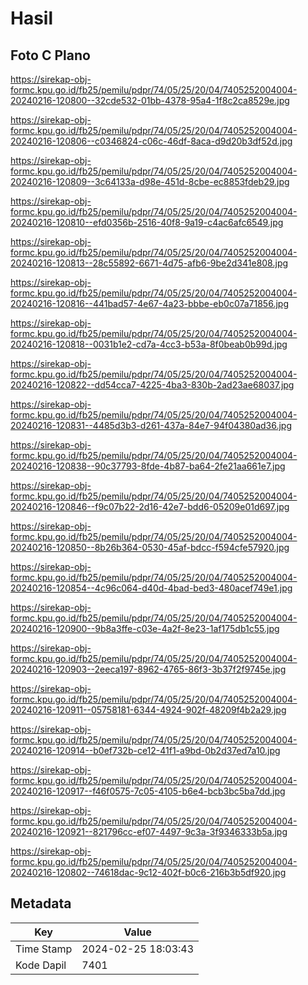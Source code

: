 # Hasil

## Foto C Plano

https://sirekap-obj-formc.kpu.go.id/fb25/pemilu/pdpr/74/05/25/20/04/7405252004004-20240216-120800--32cde532-01bb-4378-95a4-1f8c2ca8529e.jpg

https://sirekap-obj-formc.kpu.go.id/fb25/pemilu/pdpr/74/05/25/20/04/7405252004004-20240216-120806--c0346824-c06c-46df-8aca-d9d20b3df52d.jpg

https://sirekap-obj-formc.kpu.go.id/fb25/pemilu/pdpr/74/05/25/20/04/7405252004004-20240216-120809--3c64133a-d98e-451d-8cbe-ec8853fdeb29.jpg

https://sirekap-obj-formc.kpu.go.id/fb25/pemilu/pdpr/74/05/25/20/04/7405252004004-20240216-120810--efd0356b-2516-40f8-9a19-c4ac6afc6549.jpg

https://sirekap-obj-formc.kpu.go.id/fb25/pemilu/pdpr/74/05/25/20/04/7405252004004-20240216-120813--28c55892-6671-4d75-afb6-9be2d341e808.jpg

https://sirekap-obj-formc.kpu.go.id/fb25/pemilu/pdpr/74/05/25/20/04/7405252004004-20240216-120816--441bad57-4e67-4a23-bbbe-eb0c07a71856.jpg

https://sirekap-obj-formc.kpu.go.id/fb25/pemilu/pdpr/74/05/25/20/04/7405252004004-20240216-120818--0031b1e2-cd7a-4cc3-b53a-8f0beab0b99d.jpg

https://sirekap-obj-formc.kpu.go.id/fb25/pemilu/pdpr/74/05/25/20/04/7405252004004-20240216-120822--dd54cca7-4225-4ba3-830b-2ad23ae68037.jpg

https://sirekap-obj-formc.kpu.go.id/fb25/pemilu/pdpr/74/05/25/20/04/7405252004004-20240216-120831--4485d3b3-d261-437a-84e7-94f04380ad36.jpg

https://sirekap-obj-formc.kpu.go.id/fb25/pemilu/pdpr/74/05/25/20/04/7405252004004-20240216-120838--90c37793-8fde-4b87-ba64-2fe21aa661e7.jpg

https://sirekap-obj-formc.kpu.go.id/fb25/pemilu/pdpr/74/05/25/20/04/7405252004004-20240216-120846--f9c07b22-2d16-42e7-bdd6-05209e01d697.jpg

https://sirekap-obj-formc.kpu.go.id/fb25/pemilu/pdpr/74/05/25/20/04/7405252004004-20240216-120850--8b26b364-0530-45af-bdcc-f594cfe57920.jpg

https://sirekap-obj-formc.kpu.go.id/fb25/pemilu/pdpr/74/05/25/20/04/7405252004004-20240216-120854--4c96c064-d40d-4bad-bed3-480acef749e1.jpg

https://sirekap-obj-formc.kpu.go.id/fb25/pemilu/pdpr/74/05/25/20/04/7405252004004-20240216-120900--9b8a3ffe-c03e-4a2f-8e23-1af175db1c55.jpg

https://sirekap-obj-formc.kpu.go.id/fb25/pemilu/pdpr/74/05/25/20/04/7405252004004-20240216-120903--2eeca197-8962-4765-86f3-3b37f2f9745e.jpg

https://sirekap-obj-formc.kpu.go.id/fb25/pemilu/pdpr/74/05/25/20/04/7405252004004-20240216-120911--05758181-6344-4924-902f-48209f4b2a29.jpg

https://sirekap-obj-formc.kpu.go.id/fb25/pemilu/pdpr/74/05/25/20/04/7405252004004-20240216-120914--b0ef732b-ce12-41f1-a9bd-0b2d37ed7a10.jpg

https://sirekap-obj-formc.kpu.go.id/fb25/pemilu/pdpr/74/05/25/20/04/7405252004004-20240216-120917--f46f0575-7c05-4105-b6e4-bcb3bc5ba7dd.jpg

https://sirekap-obj-formc.kpu.go.id/fb25/pemilu/pdpr/74/05/25/20/04/7405252004004-20240216-120921--821796cc-ef07-4497-9c3a-3f9346333b5a.jpg

https://sirekap-obj-formc.kpu.go.id/fb25/pemilu/pdpr/74/05/25/20/04/7405252004004-20240216-120802--74618dac-9c12-402f-b0c6-216b3b5df920.jpg


## Metadata

| Key        | Value               |
| ---------- | ------------------- |
| Time Stamp | 2024-02-25 18:03:43 |
| Kode Dapil | 7401                |



